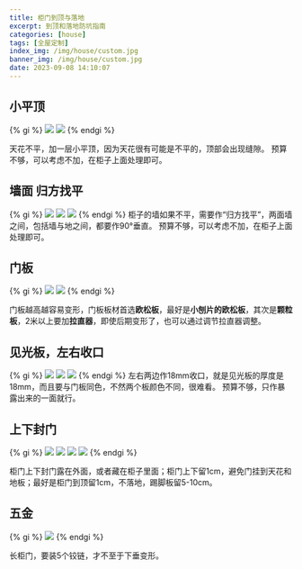 ```yaml
---
title: 柜门到顶与落地
excerpt: 到顶和落地防坑指南
categories: [house]
tags: [全屋定制]
index_img: /img/house/custom.jpg
banner_img: /img/house/custom.jpg
date: 2023-09-08 14:10:07
---
```


## 小平顶
{% gi %}
![](/img/house/door/door-top.jpg)
![](/img/house/door/door-top-q1.jpg)
{% endgi %}

天花不平，加一层小平顶，因为天花很有可能是不平的，顶部会出现缝隙。
<font class=warning-text>预算不够，可以考虑不加，在柜子上面处理即可。</font>

## 墙面 归方找平

{% gi %}
![](/img/house/door/door-back-q1.jpg)
![](/img/house/door/door-back-q2.jpg)
![](/img/house/door/door-back-q3.jpg)
{% endgi %}
柜子的墙如果不平，需要作“归方找平”，两面墙之间，包括墙与地之间，都要作90°垂直。
<font class=warning-text>预算不够，可以考虑不加，在柜子上面处理即可。</font>


## 门板
{% gi %}
![](/img/house/door/door-front-q1.jpg)
![](/img/house/door/door-front-q2.jpg)
{% endgi %}

门板越高越容易变形，门板板材首选<b class=success-text>欧松板</b>，最好是<b class=success-text>小刨片的欧松板</b>，其次是<b class=warning-text>颗粒板</b>，2米以上要加<b class=success-text>拉直器</b>，即使后期变形了，也可以通过调节拉直器调整。


## 见光板，左右收口
{% gi %}
![](/img/house/door/door-lr-q1.jpg)
![](/img/house/door/door-lr-q2.jpg)
![](/img/house/door/door-lr-q3.jpg)
{% endgi %}
左右两边作18mm收口，就是见光板的厚度是18mm，而且要与门板同色，不然两个板颜色不同，很难看。
<font class=warning-text>预算不够，只作暴露出来的一面就行。</font>


## 上下封门
{% gi %}
![](/img/house/door/door-tb-q1.jpg)
![](/img/house/door/door-tb-q2.jpg)
![](/img/house/door/door-tb-q3.jpg)
![](/img/house/door/door-tb-q4.jpg)
{% endgi %}

柜门上下封门露在外面，或者藏在柜子里面；柜门上下留1cm，避免门挂到天花和地板；<font class=success-text>最好是柜门到顶留1cm，不落地，踢脚板留5-10cm</font>。

## 五金
{% gi %}
![](/img/house/door/door-wj.jpg)
{% endgi %}

<font class=success-text>长柜门，要装5个铰链，才不至于下垂变形。</font>